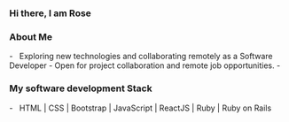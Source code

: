 ### Hi there, I am Rose

<h3> About Me </h3>
- &nbsp; Exploring new technologies and collaborating remotely as a Software Developer
- Open for project collaboration and remote job opportunities. 
- 
<h3>My software development Stack </h3>
- &nbsp; HTML | CSS | Bootstrap | JavaScript | ReactJS | Ruby | Ruby on Rails
